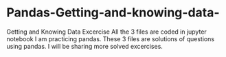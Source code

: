 # Pandas-Getting-and-knowing-data-
Getting and Knowing Data Excercise
All the 3 files are coded in jupyter notebook
I am practicing pandas.
These 3 files are solutions of questions using pandas.
I will be sharing more solved excercises.
